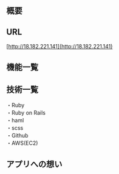 ## 概要

## URL  
[http://18.182.221.141](http://18.182.221.141)
## 機能一覧 

## 技術一覧
・Ruby  
・Ruby on Rails  
・haml  
・scss  
・Github  
・AWS(EC2) 

## アプリへの想い
